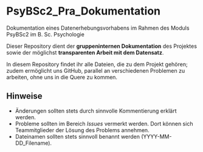# PsyBSc2_Pra_Dokumentation
Dokumentation eines Datenerhebungsvorhabens im Rahmen des Moduls PsyBSc2 im B. Sc. Psychologie

Dieser Repository dient der **gruppeninternen Dokumentation** des Projektes sowie der möglichst **transparenten Arbeit mit dem Datensatz**.

In diesem Repository findet ihr alle Dateien, die zu dem Projekt gehören; zudem ermöglicht uns GitHub, parallel an verschiedenen Problemen zu arbeiten, ohne uns in die Quere zu kommen.

## Hinweise
- Änderungen sollten stets durch sinnvolle Kommentierung erklärt werden.
- Probleme sollten im Bereich *Issues* vermerkt werden. Dort können sich Teammitglieder der Lösung des Problems annehmen.
- Dateinamen sollten stets sinnvoll benannt werden (YYYY-MM-DD_Filename).

